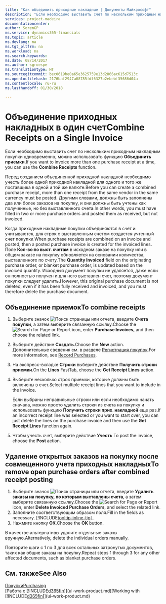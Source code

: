 ```yaml
---
title: "Как объединить приходные накладные | Документы Майкрософт"
description: "Если необходимо выставить счет по нескольким приходным накладным покупки одновременно, можно использовать функцию Объединить приемки."
services: project-madeira
documentationcenter: 
author: SorenGP
ms.service: dynamics365-financials
ms.topic: article
ms.devlang: na
ms.tgt_pltfrm: na
ms.workload: na
ms.search.keywords: 
ms.date: 08/14/2017
ms.author: sgroespe
ms.translationtype: HT
ms.sourcegitcommit: bec0619be0a65e3625759e13d2866ac615d7513c
ms.openlocfilehash: 2176baf2947a08785fdf6327b2ebebf35686d04a
ms.contentlocale: ru-ru
ms.lasthandoff: 01/30/2018

---
```

# <a name="combine-receipts-on-a-single-invoice"></a><span data-ttu-id="89f1a-103">Объединение приходных накладных в один счет</span><span class="sxs-lookup"><span data-stu-id="89f1a-103">Combine Receipts on a Single Invoice</span></span>
<span data-ttu-id="89f1a-104">Если необходимо выставить счет по нескольким приходным накладным покупки одновременно, можно использовать функцию **Объединить приемки**.</span><span class="sxs-lookup"><span data-stu-id="89f1a-104">If you want to invoice more than one purchase receipt at a time, you can use the **Combine Receipts** function.</span></span>  

<span data-ttu-id="89f1a-105">Перед созданием объединенной приходной накладной необходимо учесть более одной приходной накладной для одного и того же поставщика в одной и той же валюте.</span><span class="sxs-lookup"><span data-stu-id="89f1a-105">Before you can create a combined purchase receipt, more than one receipt from the same vendor in the same currency must be posted.</span></span> <span data-ttu-id="89f1a-106">Другими словами, должны быть заполнены два или более заказов на покупку, и они должны быть учтены как полученные, но без выставленного счета.</span><span class="sxs-lookup"><span data-stu-id="89f1a-106">In other words, you must have filled in two or more purchase orders and posted them as received, but not invoiced.</span></span>  

<span data-ttu-id="89f1a-107">Когда приходные накладные покупки объединяются в счет и учитываются, для строк с выставленным счетом создается учтенный счет покупки.</span><span class="sxs-lookup"><span data-stu-id="89f1a-107">When purchase receipts are combined on an invoice and posted, then a posted purchase invoice is created for the invoiced lines.</span></span> <span data-ttu-id="89f1a-108">Поле **Кол-во по выст. счетам** в исходном заказе на покупку или в общем заказе на покупку обновляется на основании количества, выставленного по счету.</span><span class="sxs-lookup"><span data-stu-id="89f1a-108">The **Quantity Invoiced** field on the originating purchase order, or blanket purchase order, is updated based on the invoiced quantity.</span></span> <span data-ttu-id="89f1a-109">Исходный документ покупки не удаляется, даже если он полностью получен и для него выставлен счет, поэтому документ покупки следует удалить.</span><span class="sxs-lookup"><span data-stu-id="89f1a-109">However, this original purchase document is not deleted, even if it has been fully received and invoiced, and you must therefore delete the purchase document.</span></span>  

## <a name="to-combine-receipts"></a><span data-ttu-id="89f1a-110">Объединение приемок</span><span class="sxs-lookup"><span data-stu-id="89f1a-110">To combine receipts</span></span>  
1. <span data-ttu-id="89f1a-111">Выберите значок ![Поиск страницы или отчета](media/ui-search/search_small.png "Значок поиска страницы или отчета"), введите **Счета покупки**, а затем выберите связанную ссылку.</span><span class="sxs-lookup"><span data-stu-id="89f1a-111">Choose the ![Search for Page or Report](media/ui-search/search_small.png "Search for Page or Report icon") icon, enter **Purchase Invoices**, and then choose the related link.</span></span>  
2. <span data-ttu-id="89f1a-112">Выберите действие **Создать**.</span><span class="sxs-lookup"><span data-stu-id="89f1a-112">Choose the **New** action.</span></span> <span data-ttu-id="89f1a-113">Дополнительные сведения см. в разделе [Регистрация покупок](purchasing-how-record-purchases.md).</span><span class="sxs-lookup"><span data-stu-id="89f1a-113">For more information, see [Record Purchases](purchasing-how-record-purchases.md).</span></span>  
3. <span data-ttu-id="89f1a-114">На экспресс-вкладке **Строки** выберите действие **Получить строки приемки**.</span><span class="sxs-lookup"><span data-stu-id="89f1a-114">On the **Lines** FastTab, choose the **Get Receipt Lines** action.</span></span>  
4. <span data-ttu-id="89f1a-115">Выберите несколько строк приемки, которые должны быть включены в счет.</span><span class="sxs-lookup"><span data-stu-id="89f1a-115">Select multiple receipt lines that you want to include in the invoice.</span></span>  

    <span data-ttu-id="89f1a-116">Если выбраны неправильные строки или если необходимо начать сначала, можно просто удалить строки из счета на покупку и использовать функцию **Получить строки прих. накладной** еще раз.</span><span class="sxs-lookup"><span data-stu-id="89f1a-116">If an incorrect receipt line was selected or you want to start over, you can just delete the lines on the purchase invoice and then use the **Get Receipt Lines** function again.</span></span>  
5. <span data-ttu-id="89f1a-117">Чтобы учесть счет, выберите действие **Учесть**.</span><span class="sxs-lookup"><span data-stu-id="89f1a-117">To post the invoice, choose the **Post** action.</span></span>  

## <a name="to-remove-open-purchase-orders-after-combined-receipt-posting"></a><span data-ttu-id="89f1a-118">Удаление открытых заказов на покупку после совмещенного учета приходных накладных</span><span class="sxs-lookup"><span data-stu-id="89f1a-118">To remove open purchase orders after combined receipt posting</span></span>  
1. <span data-ttu-id="89f1a-119">Выберите значок ![Поиск страницы или отчета](media/ui-search/search_small.png "Значок поиска страницы или отчета"), введите **Удалить заказы на покупку, по которым выставлены счета**, а затем выберите связанную ссылку.</span><span class="sxs-lookup"><span data-stu-id="89f1a-119">Choose the ![Search for Page or Report](media/ui-search/search_small.png "Search for Page or Report icon") icon, enter **Delete Invoiced Purchase Orders**, and select the related link.</span></span>  
2. <span data-ttu-id="89f1a-120">Заполните соответствующим образом поля.</span><span class="sxs-lookup"><span data-stu-id="89f1a-120">Fill in the fields as necessary.</span></span> [!INCLUDE[tooltip-inline-tip](includes/tooltip-inline-tip_md.md)]<span data-ttu-id="89f1a-121">.</span><span class="sxs-lookup"><span data-stu-id="89f1a-121">.</span></span>
3. <span data-ttu-id="89f1a-122">Нажмите кнопку **ОК**.</span><span class="sxs-lookup"><span data-stu-id="89f1a-122">Choose the **OK** button.</span></span>  

<span data-ttu-id="89f1a-123">В качестве альтернативы удалите отдельные заказы вручную.</span><span class="sxs-lookup"><span data-stu-id="89f1a-123">Alternatively, delete the individual orders manually.</span></span>

<span data-ttu-id="89f1a-124">Повторите шаги с 1 по 3 для всех остальных затронутых документов, таких как общие заказы на покупку.</span><span class="sxs-lookup"><span data-stu-id="89f1a-124">Repeat steps 1 through 3 for any other affected documents, such as blanket purchase orders.</span></span>

## <a name="see-also"></a><span data-ttu-id="89f1a-125">См. также</span><span class="sxs-lookup"><span data-stu-id="89f1a-125">See Also</span></span>  
[<span data-ttu-id="89f1a-126">Покупки</span><span class="sxs-lookup"><span data-stu-id="89f1a-126">Purchasing</span></span>](purchasing-manage-purchasing.md)  
<span data-ttu-id="89f1a-127">[Работа с [!INCLUDE[d365fin](includes/d365fin_md.md)]](ui-work-product.md)</span><span class="sxs-lookup"><span data-stu-id="89f1a-127">[Working with [!INCLUDE[d365fin](includes/d365fin_md.md)]](ui-work-product.md)</span></span>

